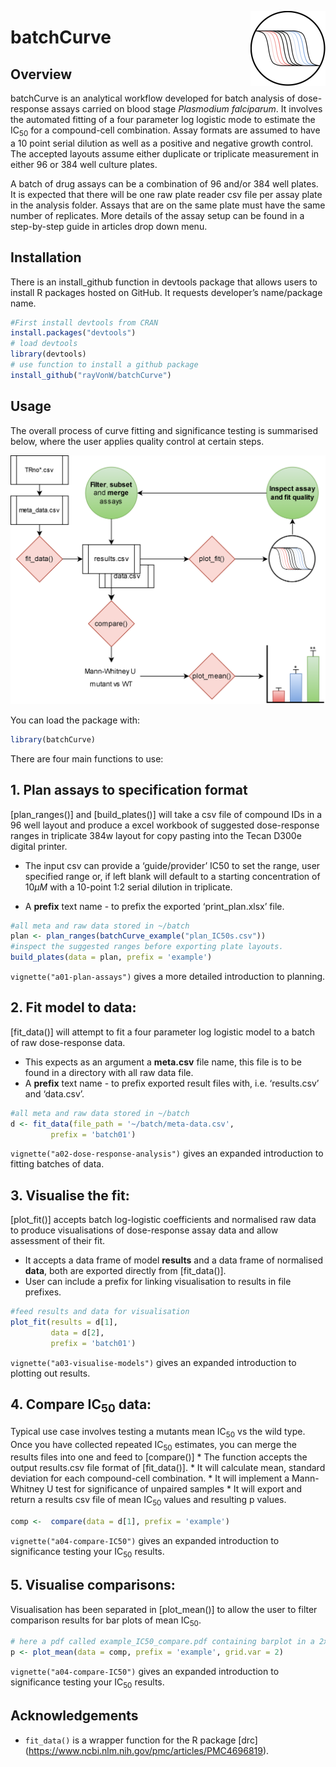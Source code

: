 
<a href="https://rayvonw.github.io/batchCurve/"><img src="man/figures/logo.png" align="right" height="120" alt="batchCurve website" /></a>

# batchCurve

## Overview

batchCurve is an analytical workflow developed for batch analysis of
dose-response assays carried on blood stage *Plasmodium falciparum*. It
involves the automated fitting of a four parameter log logistic mode to
estimate the IC<sub>50</sub> for a compound-cell combination. Assay
formats are assumed to have a 10 point serial dilution as well as a
positive and negative growth control. The accepted layouts assume either
duplicate or triplicate measurement in either 96 or 384 well culture
plates.

A batch of drug assays can be a combination of 96 and/or 384 well
plates. It is expected that there will be one raw plate reader csv file
per assay plate in the analysis folder. Assays that are on the same
plate must have the same number of replicates. More details of the assay
setup can be found in a step-by-step guide in articles drop down menu.

## Installation

There is an install_github function in devtools package that allows
users to install R packages hosted on GitHub. It requests developer’s
name/package name.

``` r
#First install devtools from CRAN
install.packages("devtools")
# load devtools
library(devtools)
# use function to install a github package
install_github("rayVonW/batchCurve")
```

## Usage

The overall process of curve fitting and significance testing is
summarised below, where the user applies quality control at certain
steps.
<center>
<img src="./man/figures/workflow.png" width="600" />
</center>

You can load the package with:

``` r
library(batchCurve)
```

There are four main functions to use:

## 1. Plan assays to specification format

\[plan_ranges()\] and \[build_plates()\] will take a csv file of
compound IDs in a 96 well layout and produce a excel workbook of
suggested dose-response ranges in triplicate 384w layout for copy
pasting into the Tecan D300e digital printer.

- The input csv can provide a ‘guide/provider’ IC50 to set the range,
  user specified range or, if left blank will default to a starting
  concentration of 10$\mu M$ with a 10-point 1:2 serial dilution in
  triplicate.

- A **prefix** text name - to prefix the exported ‘print_plan.xlsx’
  file.

``` r
#all meta and raw data stored in ~/batch
plan <- plan_ranges(batchCurve_example("plan_IC50s.csv"))
#inspect the suggested ranges before exporting plate layouts.
build_plates(data = plan, prefix = 'example')
```

`vignette("a01-plan-assays")` gives a more detailed introduction to
planning.

## 2. Fit model to data:

\[fit_data()\] will attempt to fit a four parameter log logistic model
to a batch of raw dose-response data.

- This expects as an argument a **meta.csv** file name, this file is to
  be found in a directory with all raw data file.
- A **prefix** text name - to prefix exported result files with,
  i.e. ‘results.csv’ and ‘data.csv’.

``` r
#all meta and raw data stored in ~/batch
d <- fit_data(file_path = '~/batch/meta-data.csv', 
         prefix = 'batch01')
```

`vignette("a02-dose-response-analysis")` gives an expanded introduction
to fitting batches of data.

## 3. Visualise the fit:

\[plot_fit()\] accepts batch log-logistic coefficients and normalised
raw data to produce visualisations of dose-response assay data and allow
assessment of their fit.

- It accepts a data frame of model **results** and a data frame of
  normalised **data**, both are exported directly from \[fit_data()\].
- User can include a prefix for linking visualisation to results in file
  prefixes.

``` r
#feed results and data for visualisation
plot_fit(results = d[1], 
         data = d[2],
         prefix = 'batch01')
```

`vignette("a03-visualise-models")` gives an expanded introduction to
plotting out results.

## 4. Compare IC<sub>50</sub> data:

Typical use case involves testing a mutants mean IC<sub>50</sub> vs the
wild type. Once you have collected repeated IC<sub>50</sub> estimates,
you can merge the results files into one and feed to \[compare()\] \*
The function accepts the output results.csv file format of
\[fit_data()\]. \* It will calculate mean, standard deviation for each
compound-cell combination. \* It will implement a Mann-Whitney U test
for significance of unpaired samples \* It will export and return a
results csv file of mean IC<sub>50</sub> values and resulting p values.

``` r
comp <-  compare(data = d[1], prefix = 'example')
```

`vignette("a04-compare-IC50")` gives an expanded introduction to
significance testing your IC<sub>50</sub> results.

## 5. Visualise comparisons:

Visualisation has been separated in \[plot_mean()\] to allow the user to
filter comparison results for bar plots of mean IC<sub>50</sub>.

``` r
# here a pdf called example_IC50_compare.pdf containing barplot in a 2x2 grid
p <- plot_mean(data = comp, prefix = 'example', grid.var = 2)
```

`vignette("a04-compare-IC50")` gives an expanded introduction to
significance testing your IC<sub>50</sub> results.

## Acknowledgements

- `fit_data()` is a wrapper function for the R package \[drc\]
  (<https://www.ncbi.nlm.nih.gov/pmc/articles/PMC4696819>).
